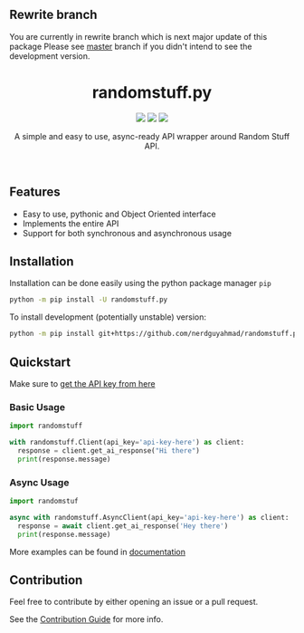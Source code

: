 ## Rewrite branch
You are currently in rewrite branch which is next major update of this package  Please see [master](https://github.com/nerdguyahmad/randomstuff.py/tree/master) branch if you didn't intend to see the development version.

<div>
  <h1 align='center'>
    randomstuff.py
  </h1>
</div>
<div>
  <p align='center'>
    <img src=https://img.shields.io/pypi/dm/randomstuff.py?color=success&label=PyPi%20Downloads&style=flat-square>
    <img src=https://img.shields.io/badge/Stable_Version-2.0.0-informational>
    <img src=https://img.shields.io/badge/Development_Version-2.5.0-informational>
  </p>
  <p align='center'>
    A simple and easy to use, async-ready API wrapper around Random Stuff API.
  </p>
</div>
<br>

## Features
- Easy to use, pythonic and Object Oriented interface
- Implements the entire API
- Support for both synchronous and asynchronous usage

## Installation
Installation can be done easily using the python package manager `pip`
```sh
python -m pip install -U randomstuff.py
```
To install development (potentially unstable) version:
```sh
python -m pip install git+https://github.com/nerdguyahmad/randomstuff.py
```

## Quickstart
Make sure to [get the API key from here](https://api.pgamerx.com/register)

### Basic Usage
```py
import randomstuff

with randomstuff.Client(api_key='api-key-here') as client:
  response = client.get_ai_response("Hi there")
  print(response.message)
```

### Async Usage
```py
import randomstuf

async with randomstuff.AsyncClient(api_key='api-key-here') as client:
  response = await client.get_ai_response('Hey there')
  print(response.message)
```
More examples can be found in [documentation](https://nerdguyahmad.github.io/randomstuff/examples)
  
## Contribution
Feel free to contribute by either opening an issue or a pull request.

See the [Contribution Guide](.github/CONTRIBUTING.MD) for more info.
